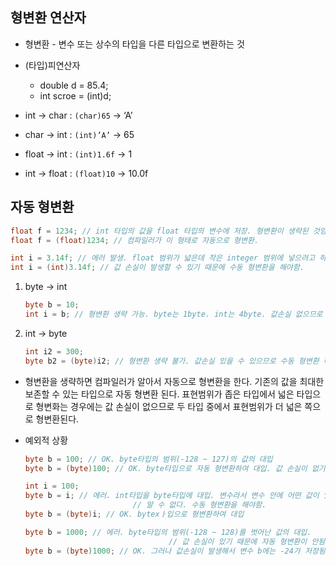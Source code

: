 ## 형변환 연산자

- 형변환 - 변수 또는 상수의 타입을 다른 타입으로 변환하는 것
- (타입)피연산자
    - double d = 85.4;
    - int scroe = (int)d;

- int → char : `(char)65` → ‘A’
- char → int : `(int)’A’` → 65
- float → int : `(int)1.6f` → 1
- int → float : `(float)10` → 10.0f

## 자동 형변환

```java
float f = 1234; // int 타입의 값을 float 타입의 변수에 저장. 형변환이 생략된 것임.
float f = (float)1234; // 컴파일러가 이 형태로 자동으로 형변환. 
```

```java
int i = 3.14f; // 에러 발생. float 범위가 넓은데 작은 integer 범위에 넣으려고 하면 오류.
int i = (int)3.14f; // 값 손실이 발생할 수 있기 때문에 수동 형변환을 해야함.
```

1. byte → int
    
    ```java
    byte b = 10;
    int i = b; // 형변환 생략 가능. byte는 1byte. int는 4byte. 값손실 없으므로 자동 형변환.
    ```
    
2. int → byte
    
    ```java
    int i2 = 300;
    byte b2 = (byte)i2; // 형변환 생략 불가. 값손실 있을 수 있으므로 수동 형변환 해야 함.
    ```
    

- 형변환을 생략하면 컴파일러가 알아서 자동으로 형변환을 한다. 기존의 값을 최대한 보존할 수 있는 타입으로 자동 형변환 된다. 표현범위가 좁은 타입에서 넓은 타입으로 형변화는 경우에는 값 손실이 없으므로 두 타입 중에서 표현범위가 더 넓은 쪽으로 형변환된다.

- 예외적 상황
    
    ```java
    byte b = 100; // OK. byte타입의 범위(-128 ~ 127)의 값의 대입
    byte b = (byte)100; // OK. byte타입으로 자동 형변환하여 대입. 값 손실이 없기 때문에 가능.
    ```
    
    ```java
    int i = 100;
    byte b = i; // 에러. int타입을 byte타입에 대입. 변수라서 변수 안에 어떤 값이 있는지 컴파일러는 
    						// 알 수 없다. 수동 형변환을 해야함.
    byte b = (byte)i; // OK. bytexㅏ입으로 형변환하여 대입
    ```
    
    ```java
    byte b = 1000; // 에러. byte타입의 범위(-128 ~ 128)를 벗어난 값의 대입.
    								// 값 손실이 있기 때문에 자동 형변환이 안됨.
    byte b = (byte)1000; // OK. 그러나 값손실이 발생해서 변수 b에는 -24가 저장됨.
    ```